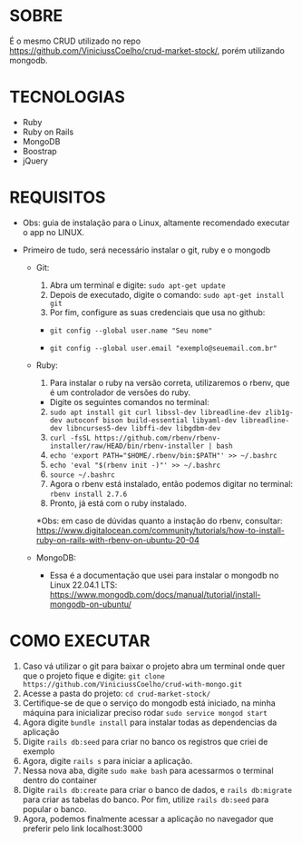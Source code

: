 # SOBRE
É o mesmo CRUD utilizado no repo https://github.com/ViniciussCoelho/crud-market-stock/, porém utilizando mongodb.

# TECNOLOGIAS

* Ruby
* Ruby on Rails
* MongoDB
* Boostrap
* jQuery

# REQUISITOS

* Obs: guia de instalação para o Linux, altamente recomendado executar o app no LINUX.

* Primeiro de tudo, será necessário instalar o git, ruby e o mongodb
  * Git:
    1. Abra um terminal e digite: `sudo apt-get update`
    2. Depois de executado, digite o comando: `sudo apt-get install git`
    3. Por fim, configure as suas credenciais que usa no github:
      * `git config --global user.name "Seu nome"`
      
      * `git config --global user.email "exemplo@seuemail.com.br"`
  * Ruby:
    1. Para instalar o ruby na versão correta, utilizaremos o rbenv, que é um controlador de versões do ruby.
    * Digite os seguintes comandos no terminal:
    2. `sudo apt install git curl libssl-dev libreadline-dev zlib1g-dev autoconf bison build-essential libyaml-dev libreadline-dev libncurses5-dev libffi-dev libgdbm-dev`
    3. `curl -fsSL https://github.com/rbenv/rbenv-installer/raw/HEAD/bin/rbenv-installer | bash`
    4. `echo 'export PATH="$HOME/.rbenv/bin:$PATH"' >> ~/.bashrc`
    5. `echo 'eval "$(rbenv init -)"' >> ~/.bashrc`
    6. `source ~/.bashrc`
    7. Agora o rbenv está instalado, então podemos digitar no terminal: `rbenv install 2.7.6` 
    8. Pronto, já está com o ruby instalado.
    
    *Obs: em caso de dúvidas quanto a instação do rbenv, consultar: https://www.digitalocean.com/community/tutorials/how-to-install-ruby-on-rails-with-rbenv-on-ubuntu-20-04
  
  * MongoDB:
    - Essa é a documentação que usei para instalar o mongodb no Linux 22.04.1 LTS: https://www.mongodb.com/docs/manual/tutorial/install-mongodb-on-ubuntu/

# COMO EXECUTAR
  1. Caso vá utilizar o git para baixar o projeto abra um terminal onde quer que o projeto fique e digite: `git clone https://github.com/ViniciussCoelho/crud-with-mongo.git`
  2. Acesse a pasta do projeto: `cd crud-market-stock/`
  3. Certifique-se de que o serviço do mongodb está iniciado, na minha máquina para inicializar preciso rodar `sudo service mongod start`
  4. Agora digite `bundle install` para instalar todas as dependencias da aplicação
  4. Digite `rails db:seed` para criar no banco os registros que criei de exemplo
  5. Agora, digite `rails s` para iniciar a aplicação.
  5. Nessa nova aba, digite `sudo make bash` para acessarmos o terminal dentro do container
  6. Digite `rails db:create` para criar o banco de dados, e `rails db:migrate` para criar as tabelas do banco. Por fim, utilize `rails db:seed` para popular o banco.
  7. Agora, podemos finalmente acessar a aplicação no navegador que preferir pelo link localhost:3000
   
